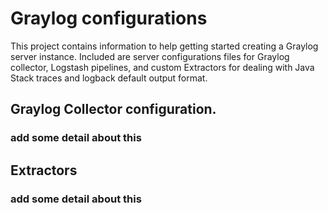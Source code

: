 Graylog configurations
=======================

This project contains information to help getting started creating a Graylog server instance. Included are server configurations files for Graylog collector, Logstash pipelines, and custom Extractors for dealing with Java Stack traces and logback default output format.


Graylog Collector configuration.
------------------------------------
### add some detail about this



Extractors
------------------------------------
### add some detail about this




